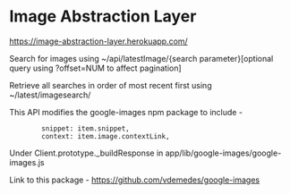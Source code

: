 Image Abstraction Layer
=======================

https://image-abstraction-layer.herokuapp.com/

Search for images using ~/api/latestImage/{search parameter}[optional query using ?offset=NUM to affect pagination]

Retrieve all searches in order of most recent first using ~/latest/imagesearch/

This API modifies the google-images npm package to include -

			snippet: item.snippet,
			context: item.image.contextLink,
			
Under Client.prototype._buildResponse in app/lib/google-images/google-images.js

Link to this package - https://github.com/vdemedes/google-images